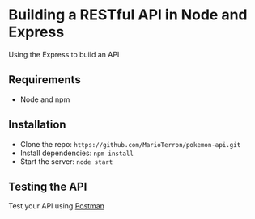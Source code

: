 # Building a RESTful API in Node and Express

Using the Express to build an API

## Requirements

- Node and npm

## Installation

- Clone the repo: `https://github.com/MarioTerron/pokemon-api.git`
- Install dependencies: `npm install`
- Start the server: `node start`

## Testing the API
Test your API using [Postman](https://chrome.google.com/webstore/detail/postman-rest-client-packa/fhbjgbiflinjbdggehcddcbncdddomop)
